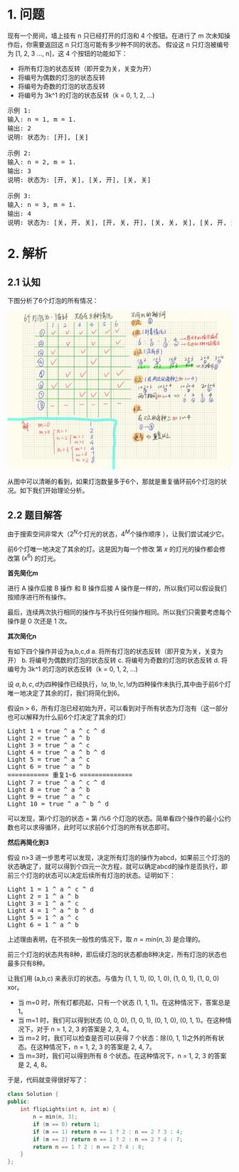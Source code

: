 # 1. 问题
现有一个房间，墙上挂有 n 只已经打开的灯泡和 4 个按钮。在进行了 m 次未知操作后，你需要返回这 n 只灯泡可能有多少种不同的状态。
假设这 n 只灯泡被编号为 [1, 2, 3 ..., n]，这 4 个按钮的功能如下：
- 将所有灯泡的状态反转（即开变为关，关变为开）
- 将编号为偶数的灯泡的状态反转
- 将编号为奇数的灯泡的状态反转
- 将编号为 3k^1 的灯泡的状态反转（k = 0, 1, 2, ...)

<pre>
示例 1:
输入: n = 1, m = 1.
输出: 2
说明: 状态为: [开], [关]

示例 2:
输入: n = 2, m = 1.
输出: 3
说明: 状态为: [开, 关], [关, 开], [关, 关]

示例 3:
输入: n = 3, m = 1.
输出: 4
说明: 状态为: [关, 开, 关], [开, 关, 开], [关, 关, 关], [关, 开, 开].
</pre>

# 2. 解析
## 2.1 认知
下图分析了6个灯泡的所有情况：

![img](1.png)

从图中可以清晰的看到，如果灯泡数量多于6个，那就是重复循环前6个灯泡的状况。如下我们开始理论分析。

## 2.2 题目解答
由于搜索空间非常大（$2^N$个灯光的状态，$4^M$个操作顺序 ），让我们尝试减少它。

前6个灯唯一地决定了其余的灯。这是因为每一个修改 第 $x$ 的灯光的操作都会修改第 $(x^6)$ 的灯光。

**首先简化m**

进行 A 操作后接 B 操作 和 B 操作后接 A 操作是一样的，所以我们可以假设我们按顺序进行所有操作。

最后，连续两次执行相同的操作与不执行任何操作相同。所以我们只需要考虑每个操作是 0 次还是 1 次。

**其次简化n**

有如下四个操作并设为a,b,c,d
a. 将所有灯泡的状态反转（即开变为关，关变为开）
b. 将编号为偶数的灯泡的状态反转
c. 将编号为奇数的灯泡的状态反转
d. 将编号为 3k^1 的灯泡的状态反转（k = 0, 1, 2, ...)

设 $a,b,c,d$为四种操作已经执行，$!a,!b,!c,!d$为四种操作未执行,其中由于前6个灯唯一地决定了其余的灯，我们将简化到6。

假设n > 6，所有灯泡已经初始为开，可以看到对于所有状态为灯泡有（这一部分也可以解释为什么前6个灯决定了其余的灯）
<pre>
Light 1 = true ^ a ^ c ^ d
Light 2 = true ^ a ^ b
Light 3 = true ^ a ^ c
Light 4 = true ^ a ^ b ^ d
Light 5 = true ^ a ^ c
Light 6 = true ^ a ^ b
=========== 重复1~6 ==============
Light 7 = true ^ a ^ c ^ d
Light 8 = true ^ a ^ b
Light 9 = true ^ a ^ c
Light 10 = true ^ a ^ b ^ d
</pre>

可以发现，第$i$个灯泡的状态 = 第 $i \% 6$ 个灯泡的状态。简单看四个操作的最小公约数也可以求得循环，此时可以求前6个灯泡的所有状态即可。

**然后再简化到3**

假设 n>3 进一步思考可以发现，决定所有灯泡的操作为abcd，如果前三个灯泡的状态确定了，就可以得到个四元一次方程，就可以确定abcd的操作是否执行，即前三个灯泡的状态可以决定后续所有灯泡的状态。证明如下：
<pre>
Light 1 = 1 ^ a ^ c ^ d
Light 2 = 1 ^ a ^ b
Light 3 = 1 ^ a ^ c
Light 4 = 1 ^ a ^ b ^ d
Light 5 = 1 ^ a ^ c
Light 6 = 1 ^ a ^ b
</pre>
上述理由表明，在不损失一般性的情况下，取 $n = min(n, 3)$ 是合理的。

前三个灯泡的状态共有8种，即后续灯泡的状态都由8种决定，所有灯泡的状态也最多只有8种。

让我们用 (a,b,c) 来表示灯的状态。与值为 (1, 1, 1), (0, 1, 0), (1, 0, 1), (1, 0, 0) xor。
- 当 m=0 时，所有灯都亮起，只有一个状态 (1, 1, 1)。在这种情况下，答案总是 1。
- 当 m=1 时，我们可以得到状态 (0, 0, 0), (1, 0, 1), (0, 1, 0), (0, 1, 1)。在这种情况下，对于 n = 1, 2, 3 的答案是 2, 3, 4。
- 当 m=2 时，我们可以检查是否可以获得 7 个状态：除(0, 1, 1)之外的所有状态。在这种情况下，n = 1, 2, 3 的答案是 2, 4, 7。
- 当 m=3时，我们可以得到所有 8 个状态。在这种情况下，n = 1, 2, 3 的答案是 2, 4, 8。

于是，代码就变得很好写了：
```c++
class Solution {
public:
    int flipLights(int n, int m) {
        n = min(n, 3);
        if (m == 0) return 1;
        if (m == 1) return n == 1 ? 2 : n == 2 ? 3 : 4;
        if (m == 2) return n == 1 ? 2 : n == 2 ? 4 : 7;
        return n == 1 ? 2 : n == 2 ? 4 : 8;
    }
};
```
